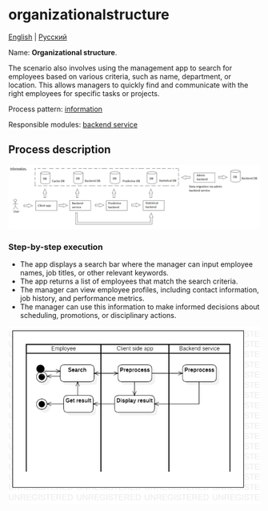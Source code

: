 # organizationalstructure

[English](organizationalstructure.md) | [Русский](organizationalstructure.ru.md)

Name: **Organizational structure**.

The scenario also involves using the management app to search for employees based on various criteria, such as name, department, or location. 
This allows managers to quickly find and communicate with the right employees for specific tasks or projects.

Process pattern: [information](../../processpatterns/information.md)

Responsible modules: [backend service](../../backend/systembackend.md)

## Process description

![information_overall](../../img/processpatterns/information_overall.png)

### Step-by-step execution

- The app displays a search bar where the manager can input employee names, job titles, or other relevant keywords.
- The app returns a list of employees that match the search criteria.
- The manager can view employee profiles, including contact information, job history, and performance metrics.
- The manager can use this information to make informed decisions about scheduling, promotions, or disciplinary actions.

![systembackend.organizationalstructure](../../img/activitydiagrams/systembackend.organizationalstructure.png)
